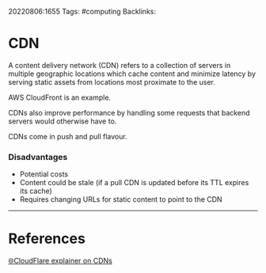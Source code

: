 20220806:1655
Tags: #computing 
Backlinks:
# CDN
A content delivery network (CDN) refers to a collection of servers in multiple geographic locations which cache content and minimize latency by serving static assets from locations most proximate to the user.

AWS CloudFront is an example.

CDNs also improve performance by handling some requests that backend servers would otherwise have to.

CDNs come in push and pull flavour.

### Disadvantages
- Potential costs
- Content could be stale (if a pull CDN is updated before its TTL expires its cache)
- Requires changing URLs for static content to point to the CDN

---
# References
[🌐CloudFlare explainer on CDNs](https://www.cloudflare.com/learning/cdn/what-is-a-cdn/)